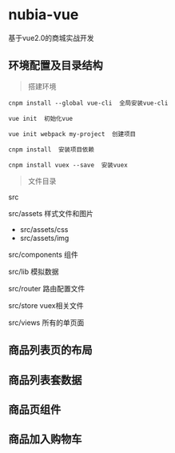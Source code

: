 # nubia-vue
基于vue2.0的商城实战开发

## 环境配置及目录结构

> 搭建环境

```
cnpm install --global vue-cli  全局安装vue-cli

vue init  初始化vue

vue init webpack my-project  创建项目

cnpm install  安装项目依赖

cnpm install vuex --save  安装vuex
```

> 文件目录

src

src/assets    样式文件和图片
- src/assets/css   
- src/assets/img   

src/components   组件

src/lib   模拟数据

src/router   路由配置文件

src/store   vuex相关文件

src/views   所有的单页面


## 商品列表页的布局

## 商品列表套数据

## 商品页组件

## 商品加入购物车

